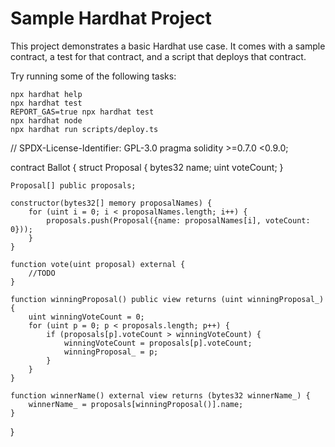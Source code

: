 # Sample Hardhat Project

This project demonstrates a basic Hardhat use case. It comes with a sample contract, a test for that contract, and a script that deploys that contract.

Try running some of the following tasks:

```shell
npx hardhat help
npx hardhat test
REPORT_GAS=true npx hardhat test
npx hardhat node
npx hardhat run scripts/deploy.ts
```


// SPDX-License-Identifier: GPL-3.0
pragma solidity >=0.7.0 <0.9.0;

contract Ballot {
    struct Proposal {
        bytes32 name;
        uint voteCount;
    }

    Proposal[] public proposals;

    constructor(bytes32[] memory proposalNames) {
        for (uint i = 0; i < proposalNames.length; i++) {
            proposals.push(Proposal({name: proposalNames[i], voteCount: 0}));
        }
    }

    function vote(uint proposal) external {
        //TODO
    }

    function winningProposal() public view returns (uint winningProposal_) {
        uint winningVoteCount = 0;
        for (uint p = 0; p < proposals.length; p++) {
            if (proposals[p].voteCount > winningVoteCount) {
                winningVoteCount = proposals[p].voteCount;
                winningProposal_ = p;
            }
        }
    }

    function winnerName() external view returns (bytes32 winnerName_) {
        winnerName_ = proposals[winningProposal()].name;
    }
}